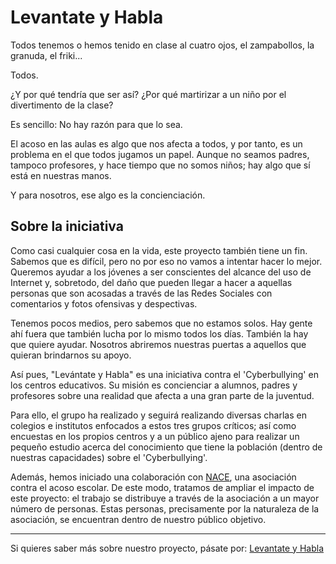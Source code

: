 # Levantate y Habla

Todos tenemos o hemos tenido en clase al cuatro ojos, el zampabollos, la granuda, el friki...

Todos.

¿Y por qué tendría que ser así? ¿Por qué martirizar a un niño por el divertimento de la clase?

Es sencillo: No hay razón para que lo sea.


El acoso en las aulas es algo que nos afecta a todos, y por tanto, es un problema en el que todos jugamos un papel. Aunque no seamos padres, tampoco profesores, y hace tiempo que no somos niños; hay algo que sí está en nuestras manos.

Y para nosotros, ese algo es la concienciación.

## Sobre la iniciativa

Como casi cualquier cosa en la vida, este proyecto también tiene un fin. Sabemos que es difícil, pero no por eso no vamos a intentar hacer lo mejor. Queremos ayudar a los jóvenes a ser conscientes del alcance del uso de Internet y, sobretodo, del daño que pueden llegar a hacer a aquellas personas que son acosadas a través de las Redes Sociales con comentarios y fotos ofensivas y despectivas.

Tenemos pocos medios, pero sabemos que no estamos solos. Hay gente ahí fuera que también lucha por lo mismo todos los días. También la hay que quiere ayudar. Nosotros abriremos nuestras puertas a aquellos que quieran brindarnos su apoyo.

Así pues, "Levántate y Habla" es una iniciativa contra el 'Cyberbullying' en los centros educativos. Su misión es concienciar a alumnos, padres y profesores sobre una realidad que afecta a una gran parte de la juventud.

Para ello, el grupo ha realizado y seguirá realizando diversas charlas en colegios e institutos enfocados a estos tres grupos críticos; así como encuestas en los propios centros y a un público ajeno para realizar un pequeño estudio acerca del conocimiento que tiene la población (dentro de nuestras capacidades) sobre el 'Cyberbullying'.

Además, hemos iniciado una colaboración con [NACE](https://www.noalacoso.org/), una asociación contra el acoso escolar. De este modo, tratamos de ampliar el impacto de este proyecto: el trabajo se distribuye a través de la asociación a un mayor número de personas. Estas personas, precisamente por la naturaleza de la asociación, se encuentran dentro de nuestro público objetivo.

***

Si quieres saber más sobre nuestro proyecto, pásate por: [Levantate y Habla](http://wikis.fdi.ucm.es/ELP/Trabajo:_Levantate_y_Habla)
